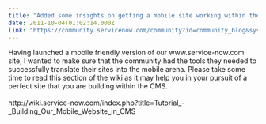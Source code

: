 ```yaml
---
title: "Added some insights on getting a mobile site working within the Content Management Sytem"
date: 2011-10-04T01:02:14.000Z
link: "https://community.servicenow.com/community?id=community_blog&sys_id=ae4d6229dbd0dbc01dcaf3231f96195d"
---
```

<p>Having launched a mobile friendly version of our www.service-now.com site, I wanted to make sure that the community had the tools they needed to successfully translate their sites into the mobile arena. Please take some time to read this section of the wiki as it may help you in your pursuit of a perfect site that you are building within the CMS.<br /><br />http://wiki.service-now.com/index.php?title=Tutorial_-_Building_Our_Mobile_Website_in_CMS</p>